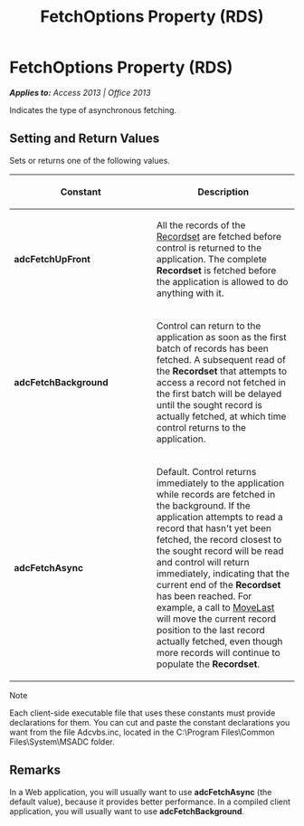 ﻿---
title: FetchOptions Property (RDS)
TOCTitle: FetchOptions Property (RDS)
ms:assetid: 0d86c5e4-9abc-5c0e-dc04-4183f4c278cc
ms:mtpsurl: https://msdn.microsoft.com/en-us/library/JJ248856(v=office.15)
ms:contentKeyID: 48543221
ms.date: 09/18/2015
mtps_version: v=office.15
---

# FetchOptions Property (RDS)


_**Applies to:** Access 2013 | Office 2013_

Indicates the type of asynchronous fetching.

## Setting and Return Values

Sets or returns one of the following values.

<table>
<colgroup>
<col style="width: 50%" />
<col style="width: 50%" />
</colgroup>
<thead>
<tr class="header">
<th><p>Constant</p></th>
<th><p>Description</p></th>
</tr>
</thead>
<tbody>
<tr class="odd">
<td><p><strong>adcFetchUpFront</strong></p></td>
<td><p>All the records of the <a href="recordset-object-ado.md">Recordset</a> are fetched before control is returned to the application. The complete <strong>Recordset</strong> is fetched before the application is allowed to do anything with it.</p></td>
</tr>
<tr class="even">
<td><p><strong>adcFetchBackground</strong></p></td>
<td><p>Control can return to the application as soon as the first batch of records has been fetched. A subsequent read of the <strong>Recordset</strong> that attempts to access a record not fetched in the first batch will be delayed until the sought record is actually fetched, at which time control returns to the application.</p></td>
</tr>
<tr class="odd">
<td><p><strong>adcFetchAsync</strong></p></td>
<td><p>Default. Control returns immediately to the application while records are fetched in the background. If the application attempts to read a record that hasn't yet been fetched, the record closest to the sought record will be read and control will return immediately, indicating that the current end of the <strong>Recordset</strong> has been reached. For example, a call to <a href="movefirst-movelast-movenext-and-moveprevious-methods-rds.md">MoveLast</a> will move the current record position to the last record actually fetched, even though more records will continue to populate the <strong>Recordset</strong>.</p></td>
</tr>
</tbody>
</table>



> [!NOTE]
> <P>Each client-side executable file that uses these constants must provide declarations for them. You can cut and paste the constant declarations you want from the file Adcvbs.inc, located in the C:\Program Files\Common Files\System\MSADC folder.</P>



## Remarks

In a Web application, you will usually want to use **adcFetchAsync** (the default value), because it provides better performance. In a compiled client application, you will usually want to use **adcFetchBackground**.

